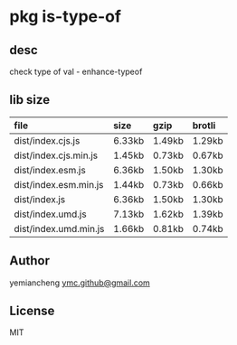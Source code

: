 # pkg is-type-of

## desc
check type of val - enhance-typeof

## lib size  
file | size | gzip | brotli
:---- | :---- | :---- | :----
dist/index.cjs.js | 6.33kb | 1.49kb | 1.29kb
dist/index.cjs.min.js | 1.45kb | 0.73kb | 0.67kb
dist/index.esm.js | 6.36kb | 1.50kb | 1.30kb
dist/index.esm.min.js | 1.44kb | 0.73kb | 0.66kb
dist/index.js | 6.36kb | 1.50kb | 1.30kb
dist/index.umd.js | 7.13kb | 1.62kb | 1.39kb
dist/index.umd.min.js | 1.66kb | 0.81kb | 0.74kb

## Author
yemiancheng <ymc.github@gmail.com>

## License
MIT